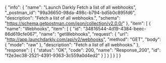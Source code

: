{
  "info": {
    "name": "Launch Darkly Fetch a list of all webhooks",
    "_postman_id": "99a36650-98da-498c-b794-bd5b0c895fd6",
    "description": "Fetch a list of all webhooks.",
    "schema": "https://schema.getpostman.com/json/collection/v2.0.0/"
  },
  "item": [
    {
      "name": "Webhooks",
      "item": [
        {
          "id": "34816544-4d19-4384-beec-86d619cfe067",
          "name": "getWebhooks",
          "request": {
            "url": "http://app.launchdarkly.com/api/v2/webhooks",
            "method": "GET",
            "body": {
              "mode": "raw"
            },
            "description": "Fetch a list of all webhooks."
          },
          "response": [
            {
              "status": "OK",
              "code": 200,
              "name": "Response_200",
              "id": "f2e3ec38-2521-4391-9363-3c559a0d4ed2"
            }
          ]
        }
      ]
    }
  ]
}